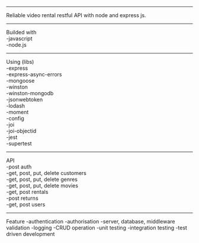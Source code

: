 ---------------------------------------------------------------------------------------------------------

Reliable video rental restful API with node and express js.

---------------------------------------------------------------------------------------------------------

Builded with 
<br>-javascript
<br>-node.js

---------------------------------------------------------------------------------------------------------

Using (libs)
<br>-express
<br>-express-async-errors
<br>-mongoose
<br>-winston
<br>-winston-mongodb
<br>-jsonwebtoken
<br>-lodash
<br>-moment
<br>-config
<br>-joi
<br>-joi-objectid
<br>-jest
<br>-supertest

---------------------------------------------------------------------------------------------------------

API 
<br>-post auth
<br>-get, post, put, delete customers
<br>-get, post, put, delete genres
<br>-get, post, put, delete movies
<br>-get, post rentals
<br>-post returns
<br>-get, post users

---------------------------------------------------------------------------------------------------------

Feature
-authentication
-authorisation
-server, database, middleware validation
-logging
-CRUD operation
-unit testing
-integration testing
-test driven development
